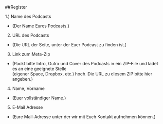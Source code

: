 ##Register

1.) Name des Podcasts 
- (Der Name Eures Podcasts.)


2. URL des Podcasts 
- (Die URL der Seite, unter der Euer Podcast zu finden ist.)


3. Link zum Meta-Zip
- (Packt bitte Intro, Outro und Cover des Podcasts in ein ZIP-File und ladet es an eine geeignete Stelle <br>
(eigener Space, Dropbox, etc.) hoch. Die URL zu diesem ZIP bitte hier angeben.)


4. Name, Vorname
- (Euer vollständiger Name.)

5. E-Mail Adresse
- (Eure Mail-Adresse unter der wir mit Euch Kontakt aufnehmen können.)


